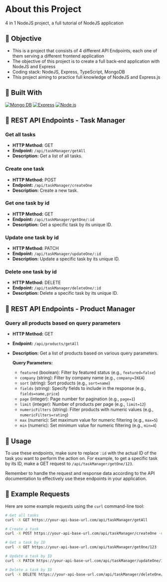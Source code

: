 # About this Project

4 in 1 NodeJS project, a full tutorial of NodeJS application

## :rocket: Objective

- This is a project that consists of 4 different API Endpoints, each one of them serving a different frontend application
- The objective of this project is to create a full back-end application with NodeJS and Express
- Coding stack: NodeJS, Express, TypeScript, MongoDB
- This project aiming to practice full knowledge of NodeJS and Express.js

## :hammer: Built With

[![Mongo DB](https://img.shields.io/badge/MongoDB-%2347A248.svg?&style=for-the-badge&logo=MongoDB&logoColor=white)]()
[![Express](https://img.shields.io/badge/Express-%23000000.svg?&style=for-the-badge&logo=Express&logoColor=white)]()
[![Node.js](https://img.shields.io/badge/Node.js-%23339933.svg?&style=for-the-badge&logo=Node.js&logoColor=white)]()

## :pencil: REST API Endpoints - Task Manager

### Get all tasks

- **HTTP Method:** GET
- **Endpoint:** `/api/taskManager/getAll`
- **Description:** Get a list of all tasks.

### Create one task

- **HTTP Method:** POST
- **Endpoint:** `/api/taskManager/createOne`
- **Description:** Create a new task.

### Get one task by id

- **HTTP Method:** GET
- **Endpoint:** `/api/taskManager/getOne/:id`
- **Description:** Get a specific task by its unique ID.

### Update one task by id

- **HTTP Method:** PATCH
- **Endpoint:** `/api/taskManager/updateOne/:id`
- **Description:** Update a specific task by its unique ID.

### Delete one task by id

- **HTTP Method:** DELETE
- **Endpoint:** `/api/taskManager/deleteOne/:id`
- **Description:** Delete a specific task by its unique ID.

## :pencil: REST API Endpoints - Product Manager

### Query all products based on query parameters

- **HTTP Method:** GET
- **Endpoint:** `/api/products/getAll`
- **Description:** Get a list of products based on various query parameters.

  **Query Parameters:**

  - `featured` (boolean): Filter by featured status (e.g., `featured=false`)
  - `company` (string): Filter by company name (e.g., `company=IKEA`)
  - `sort` (string): Sort products (e.g., `sort=name`)
  - `fields` (string): Specify fields to include in the response (e.g., `fields=name,price`)
  - `page` (integer): Page number for pagination (e.g., `page=1`)
  - `limit` (integer): Number of products per page (e.g., `limit=12`)
  - `numericFilters` (string): Filter products with numeric values (e.g., `numericFilters=rating`)
  - `max` (numeric): Set maximum value for numeric filtering (e.g., `max=5`)
  - `min` (numeric): Set minimum value for numeric filtering (e.g., `min=4`)

## :book: Usage

To use these endpoints, make sure to replace `:id` with the actual ID of the task you want to perform the action on. For example, to get a specific task by its ID, make a GET request to `/api/taskManager/getOne/123`.

Remember to handle the request and response data according to the API documentation to effectively use these endpoints in your application.

## :book: Example Requests

Here are some example requests using the `curl` command-line tool:

```bash
# Get all tasks
curl -X GET https://your-api-base-url.com/api/taskManager/getAll

# Create a task
curl -X POST https://your-api-base-url.com/api/taskManager/createOne -d "taskName=New Task"

# Get a task by ID
curl -X GET https://your-api-base-url.com/api/taskManager/getOne/123

# Update a task by ID
curl -X PATCH https://your-api-base-url.com/api/taskManager/updateOne/123 -d "taskName=Updated Task"

# Delete a task by ID
curl -X DELETE https://your-api-base-url.com/api/taskManager/deleteOne/123
```

